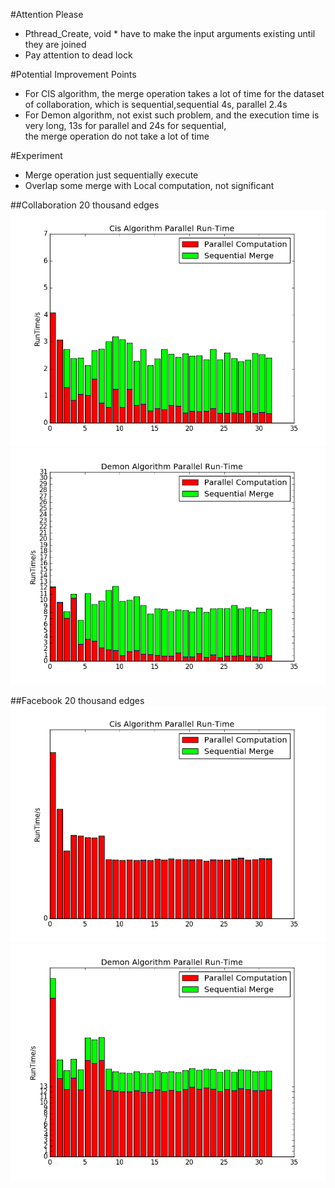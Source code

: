 #Attention Please
- Pthread_Create, void * have to make the input arguments existing until they are joined  
- Pay attention to dead lock  

#Potential Improvement Points
- For CIS algorithm, the merge operation takes a lot of time for the dataset of collaboration, which is sequential,sequential 4s, parallel 2.4s    
- For Demon algorithm, not exist such problem, and the execution time is very long, 13s for parallel and 24s for sequential,  
the merge operation do not take a lot of time

#Experiment
- Merge operation just sequentially execute  
- Overlap some merge with Local computation, not significant  

##Collaboration 20 thousand edges
![CisExp](./images/cis_v1.png)  
![DemonExp](./images/demon_v1.png)  

##Facebook 20 thousand edges
![CisExp_Facebook](./images/facebook_cis_v1.png)  
![DemonExp_Facebook](./images/facebook_demon_v1.png)  